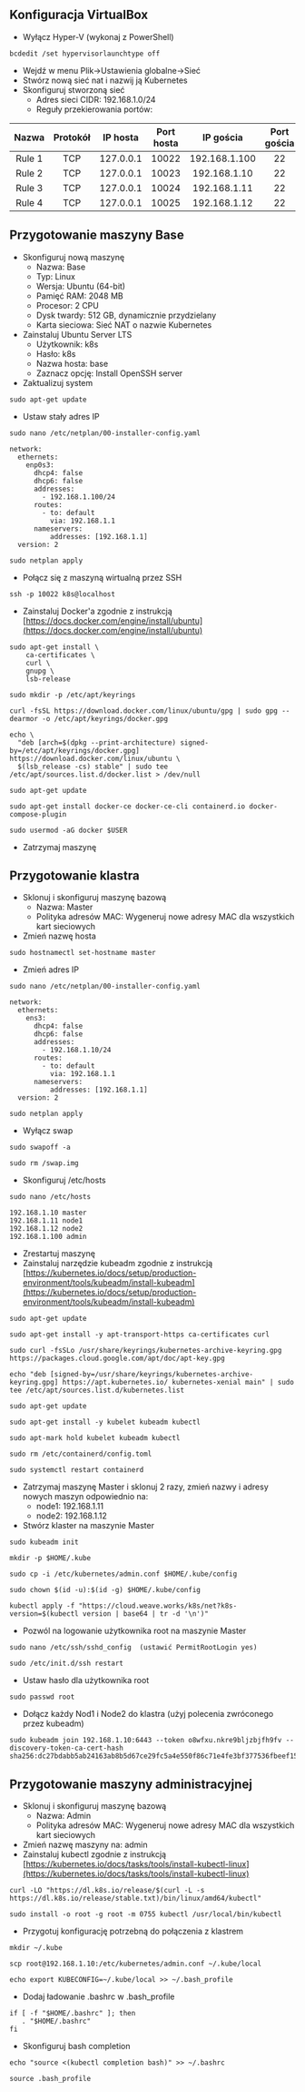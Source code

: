 ## Konfiguracja VirtualBox

- Wyłącz Hyper-V (wykonaj z PowerShell)
```
bcdedit /set hypervisorlaunchtype off
```
- Wejdź w menu Plik->Ustawienia globalne->Sieć
- Stwórz nową sieć nat i nazwij ją Kubernetes
- Skonfiguruj stworzoną sieć
  - Adres sieci CIDR: 192.168.1.0/24
  - Reguły przekierowania portów:

| Nazwa  |  Protokół  |  IP hosta   | Port hosta |   IP gościa   | Port gościa |
|:------:|:----------:|:-----------:|:----------:|:-------------:|:-----------:|
| Rule 1 |    TCP     |  127.0.0.1  |   10022    | 192.168.1.100 |     22      |
| Rule 2 |    TCP     |  127.0.0.1  |   10023    | 192.168.1.10  |     22      |
| Rule 3 |    TCP     |  127.0.0.1  |   10024    | 192.168.1.11  |     22      |
| Rule 4 |    TCP     |  127.0.0.1  |   10025    | 192.168.1.12  |     22      |

## Przygotowanie maszyny Base

- Skonfiguruj nową maszynę
  - Nazwa: Base
  - Typ: Linux
  - Wersja: Ubuntu (64-bit)
  - Pamięć RAM: 2048 MB
  - Procesor: 2 CPU
  - Dysk twardy: 512 GB, dynamicznie przydzielany
  - Karta sieciowa: Sieć NAT o nazwie Kubernetes
- Zainstaluj Ubuntu Server LTS
  - Użytkownik: k8s
  - Hasło: k8s
  - Nazwa hosta: base
  - Zaznacz opcję: Install OpenSSH server
- Zaktualizuj system
```
sudo apt-get update
```
- Ustaw stały adres IP
```
sudo nano /etc/netplan/00-installer-config.yaml
```
```
network:
  ethernets:
    enp0s3:
      dhcp4: false
      dhcp6: false
      addresses:
        - 192.168.1.100/24
      routes:
        - to: default
          via: 192.168.1.1
      nameservers:
          addresses: [192.168.1.1]
  version: 2
```
```
sudo netplan apply
```
- Połącz się z maszyną wirtualną przez SSH
```
ssh -p 10022 k8s@localhost
```
- Zainstaluj Docker'a zgodnie z instrukcją [https://docs.docker.com/engine/install/ubuntu](https://docs.docker.com/engine/install/ubuntu)
```
sudo apt-get install \
    ca-certificates \
    curl \
    gnupg \
    lsb-release
```
```
sudo mkdir -p /etc/apt/keyrings
```
```
curl -fsSL https://download.docker.com/linux/ubuntu/gpg | sudo gpg --dearmor -o /etc/apt/keyrings/docker.gpg
```
```
echo \
  "deb [arch=$(dpkg --print-architecture) signed-by=/etc/apt/keyrings/docker.gpg] https://download.docker.com/linux/ubuntu \
  $(lsb_release -cs) stable" | sudo tee /etc/apt/sources.list.d/docker.list > /dev/null
```
```
sudo apt-get update
```
```
sudo apt-get install docker-ce docker-ce-cli containerd.io docker-compose-plugin
```
```
sudo usermod -aG docker $USER
```
- Zatrzymaj maszynę

## Przygotowanie klastra

- Sklonuj i skonfiguruj maszynę bazową
  - Nazwa: Master
  - Polityka adresów MAC: Wygeneruj nowe adresy MAC dla wszystkich kart sieciowych
- Zmień nazwę hosta
```
sudo hostnamectl set-hostname master
```
- Zmień adres IP
```
sudo nano /etc/netplan/00-installer-config.yaml
```
```
network:
  ethernets:
    ens3:
      dhcp4: false
      dhcp6: false
      addresses:
        - 192.168.1.10/24
      routes:
        - to: default
          via: 192.168.1.1
      nameservers:
          addresses: [192.168.1.1]
  version: 2
```
```
sudo netplan apply
```
- Wyłącz swap
```
sudo swapoff -a
```
```
sudo rm /swap.img
```
- Skonfiguruj /etc/hosts
```
sudo nano /etc/hosts
```
```
192.168.1.10 master    
192.168.1.11 node1    
192.168.1.12 node2    
192.168.1.100 admin
```
- Zrestartuj maszynę
- Zainstaluj narzędzie kubeadm zgodnie z instrukcją [https://kubernetes.io/docs/setup/production-environment/tools/kubeadm/install-kubeadm](https://kubernetes.io/docs/setup/production-environment/tools/kubeadm/install-kubeadm)
```
sudo apt-get update
```
```
sudo apt-get install -y apt-transport-https ca-certificates curl
```
```
sudo curl -fsSLo /usr/share/keyrings/kubernetes-archive-keyring.gpg https://packages.cloud.google.com/apt/doc/apt-key.gpg
```
```
echo "deb [signed-by=/usr/share/keyrings/kubernetes-archive-keyring.gpg] https://apt.kubernetes.io/ kubernetes-xenial main" | sudo tee /etc/apt/sources.list.d/kubernetes.list
```
```
sudo apt-get update
```
```
sudo apt-get install -y kubelet kubeadm kubectl
```
```
sudo apt-mark hold kubelet kubeadm kubectl
```
```
sudo rm /etc/containerd/config.toml
```
```
sudo systemctl restart containerd
```
- Zatrzymaj maszynę Master i sklonuj 2 razy, zmień nazwy i adresy nowych maszyn odpowiednio na:
  - node1: 192.168.1.11
  - node2: 192.168.1.12
- Stwórz klaster na maszynie Master
```
sudo kubeadm init
```
```
mkdir -p $HOME/.kube
```
```
sudo cp -i /etc/kubernetes/admin.conf $HOME/.kube/config
```
```
sudo chown $(id -u):$(id -g) $HOME/.kube/config
```
```
kubectl apply -f "https://cloud.weave.works/k8s/net?k8s-version=$(kubectl version | base64 | tr -d '\n')"
```
- Pozwól na logowanie użytkownika root na maszynie Master
```
sudo nano /etc/ssh/sshd_config  (ustawić PermitRootLogin yes)
```
```
sudo /etc/init.d/ssh restart
```
- Ustaw hasło dla użytkownika root
```
sudo passwd root
```
- Dołącz każdy Nod1 i Node2 do klastra (użyj polecenia zwróconego przez kubeadm)
```
sudo kubeadm join 192.168.1.10:6443 --token o8wfxu.nkre9bljzbjfh9fv --discovery-token-ca-cert-hash sha256:dc27bdabb5ab24163ab8b5d67ce29fc5a4e550f86c71e4fe3bf377536fbeef15
```
## Przygotowanie maszyny administracyjnej

- Sklonuj i skonfiguruj maszynę bazową
    - Nazwa: Admin
    - Polityka adresów MAC: Wygeneruj nowe adresy MAC dla wszystkich kart sieciowych
- Zmień nazwę maszyny na: admin
- Zainstaluj kubectl zgodnie z instrukcją [https://kubernetes.io/docs/tasks/tools/install-kubectl-linux](https://kubernetes.io/docs/tasks/tools/install-kubectl-linux)
```
curl -LO "https://dl.k8s.io/release/$(curl -L -s https://dl.k8s.io/release/stable.txt)/bin/linux/amd64/kubectl"
```
```
sudo install -o root -g root -m 0755 kubectl /usr/local/bin/kubectl
```
- Przygotuj konfigurację potrzebną do połączenia z klastrem
```
mkdir ~/.kube
```
```
scp root@192.168.1.10:/etc/kubernetes/admin.conf ~/.kube/local
```
```
echo export KUBECONFIG=~/.kube/local >> ~/.bash_profile
```
- Dodaj ładowanie .bashrc w .bash_profile
```
if [ -f "$HOME/.bashrc" ]; then
   . "$HOME/.bashrc"
fi
```
- Skonfiguruj bash completion
```
echo "source <(kubectl completion bash)" >> ~/.bashrc
```
```
source .bash_profile
```
